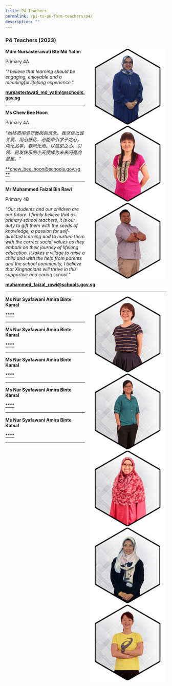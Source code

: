 ```yaml
---
title: P4 Teachers
permalink: /p1-to-p6-form-teachers/p4/
description: ""
---
```

### P4 Teachers (2023)

<img src="/images/Our Staff/02 Teacher/4A1.png" style="width:240px;height:240px;margin-left:15px;" align = "right"> **Mdm Nursasterawati Bte Md Yatim**

Primary 4A 

_"I believe that learning should be engaging, enjoyable and a meaningful lifelong experience."_

[**nursasterawati_md_yatim@schools.gov.sg**](mailto:nursasterawati_md_yatim@schools.gov.sg)

* * *

<img src="/images/Our Staff/02 Teacher/4A2.jpg" style="width:240px;height:240px;margin-left:15px;" align = "right"> **Ms Chew Bee Hoon**

Primary 4A

_"始终贯彻坚守教岗的信念。我坚信以诚关爱、用心感化，必能牵引学子之心，内化品学，春风化雨。以感恩之心，引领、启发快乐的小天使成为未来闪亮的星星。"_

[**chew_bee_hoon@schools.gov.sg **](mailto:chew_bee_hoon@schools.gov.sg )

* * *

<img src="/images/Our Staff/02 Teacher/4B1.png" style="width:240px;height:240px;margin-left:15px;" align = "right"> **Mr Muhammed Faizal Bin Rawi**

Primary 4B

_"Our students and our children are our future. I firmly believe that as primary school teachers, it is our duty to gift them with the seeds of knowledge, a passion for self-directed learning and to nurture them with the correct social values as they embark on their journey of lifelong education. It takes a village to raise a child and with the help from parents and the school community, I believe that Xingnanians will thrive in this supportive and caring school."_

[**muhammed_faizal_rawi@schools.gov.sg**](mailto:muhammed_faizal_rawi@schools.gov.sg)

* * *

<img src="/images/Our Staff/02 Teacher/4B2.png" style="width:240px;height:240px;margin-left:15px;" align = "right"> **Ms Nur Syafawani Amira Binte Kamal**

[****](mailto:)

* * *

<img src="/images/Our Staff/02 Teacher/4C1.png" style="width:240px;height:240px;margin-left:15px;" align = "right"> **Ms Nur Syafawani Amira Binte Kamal**

[****](mailto:)

* * *

<img src="/images/Our Staff/02 Teacher/4C2.png" style="width:240px;height:240px;margin-left:15px;" align = "right"> **Ms Nur Syafawani Amira Binte Kamal**

[****](mailto:)

* * *

<img src="/images/Our Staff/02 Teacher/4D1.jpg" style="width:240px;height:240px;margin-left:15px;" align = "right"> **Ms Nur Syafawani Amira Binte Kamal**

[****](mailto:)

* * *

<img src="/images/Our Staff/02 Teacher/4D2.png" style="width:240px;height:240px;margin-left:15px;" align = "right"> **Ms Nur Syafawani Amira Binte Kamal**

[****](mailto:)

* * *

